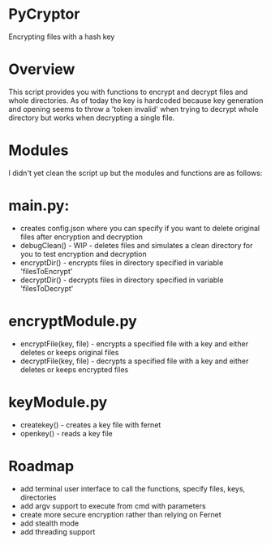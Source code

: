 # PyCryptor
Encrypting files with a hash key

# Overview
This script provides you with functions to encrypt and decrypt files and whole directories. As of today the key is hardcoded because key generation and opening seems to throw a 'token invalid' when trying to decrypt whole directory but works when decrypting a single file.

# Modules
I didn't yet clean the script up but the modules and functions are as follows:
# main.py:
- creates config.json where you can specify if you want to delete original files after encryption and decryption
- debugClean() - WIP - deletes files and simulates a clean directory for you to test encryption and decryption
- encryptDir() - encrypts files in directory specified in variable 'filesToEncrypt'
- decryptDir() - decrypts files in directory specified in variable 'filesToDecrypt'
# encryptModule.py
- encryptFile(key, file) - encrypts a specified file with a key and either deletes or keeps original files
- decryptFile(key, file) - decrypts a specified file with a key and either deletes or keeps encrypted files
# keyModule.py
- createkey() - creates a key file with fernet
- openkey() - reads a key file

# Roadmap
- add terminal user interface to call the functions, specify files, keys, directories
- add argv support to execute from cmd with parameters
- create more secure encryption rather than relying on Fernet
- add stealth mode
- add threading support
